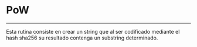 # PoW
***
Esta rutina consiste en crear un string que al ser codificado mediante el hash sha256 su resultado contenga un substring determinado.